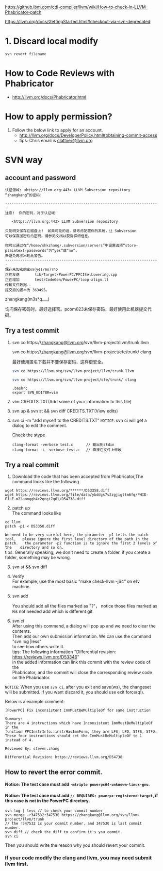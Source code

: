 

https://github.ibm.com/cdl-compiler/llvm/wiki/How-to-check-in-LLVM-Phabricator-patch

https://llvm.org/docs/GettingStarted.html#checkout-via-svn-deprecated

# 1. Discard local modify
`svn revert filename`


# How to Code Reviews with Phabricator
* http://llvm.org/docs/Phabricator.html

# How to apply permission?

  1. Follow the below link to apply for an account.
     * http://llvm.org/docs/DeveloperPolicy.html#obtaining-commit-access  
     * tips: Chris email is clattner@llvm.org 



# SVN way

## account and password

```shell
认证领域: <https://llvm.org:443> LLVM Subversion repository
“zhangkang”的密码:

-----------------------------------------------------------------------
注意!  你的密码，对于认证域:

   <https://llvm.org:443> LLVM Subversion repository

只能明文保存在磁盘上!  如果可能的话，请考虑配置你的系统，让 Subversion
可以保存加密后的密码。请参阅文档以获得详细信息。

你可以通过在“/home/shkzhang/.subversion/servers”中设置选项“store-plaintext-passwords”为“yes”或“no”，
来避免再次出现此警告。
-----------------------------------------------------------------------
保存未加密的密码(yes/no)?no
正在发送       lib/Target/PowerPC/PPCISelLowering.cpp
正在增加       test/CodeGen/PowerPC/loop-align.ll
传输文件数据..
提交后的版本为 363495。
```

zhangkang(m3s*q___)

询问保存密码时，最好选择否。pcom023未保存密码，最好使用此机器提交代码。

## Try a test commit

1. svn co https://zhangkang@llvm.org/svn/llvm-project/llvm/trunk llvm  

   svn co https://zhangkang@llvm.org/svn/llvm-project/cfe/trunk/ clang

    最好使用匿名下载并不要保存密码，这样更安全。

   ```bash
   svn co https://llvm.org/svn/llvm-project/llvm/trunk llvm  
   
   svn co https://llvm.org/svn/llvm-project/cfe/trunk/ clang
   ```

   ```shell
   .bashrc
   export SVN_EDITOR=vim
   ```

   

2. vim CREDITS.TXT(Add some of your information to this file)  

3. svn up & svn st && svn diff CREDITS.TXT(View edits)  

4. svn ci -m "add myself to the CREDITS.TXT” 
   `NOTICE`: svn ci will get a dialog to edit the comment.

   

   Check the stype

   ```shell
   clang-format -verbose test.c      // 输出到stdin
   clang-format -i -verbose test.c   // 直接在文件上修改
   ```

   

## Try a real commit
1. Download the code that has been accepted from Phabricator,The command looks like the following
```
wget https://reviews.llvm.org/******/D53358.diff
wget https://reviews.llvm.org/file/data/ybddgs7v2zgjigttn6fq/PHID-FILE-m2lannggh4c2qngi7g6l/D54738.diff
```
2. patch up  
    The command looks like 
```
cd llvm
patch -p1 < D53358.diff
```
  `We need to be very careful here, the parameter -p1 tells the patch tool,  
        please ignore the first level directory of the path in the patch.  
        the parameter -p2 function is to ignore the first 2 levels of the   
        directory and so on.`  
   tips: Generally speaking, we don't need to create a folder. if you create a folder,
   something may be wrong.

3. svn st && svn diff  
4. Verify  
   For example, use the most basic "make check-llvm -j64” on e1v machine.
5. svn add

   You should add all the files marked as "?"， notice those files marked as `M`is not needed add which is different git.
6. svn ci   
          After using this command, a dialog will pop up and we need to clear the contents.   
          Then add our own submission information. We can use the command "svn log |less"  
          to see how others write it.  
          tips: The following information "Differential revision: https://reviews.llvm.org/D53346"   
                   in the added information can link this commit with the review code of the   
                   Phabricator, and the commit will close the corresponding review code on the Phabricator. 

`NOTICE`: When you use `svn ci`, after you exit and save(ws), the changeset will be submitted. 
If you want discard it, you should use exit force(q!).  

Below is a example comment:
```
[PowerPC] Fix inconsistent ImmMustBeMultipleOf for same instruction

Summary:
There are 4 instructions which have Inconsistent ImmMustBeMultipleOf in the
function PPCInstrInfo::instrHasImmForm, they are LFS, LFD, STFS, STFD.
These four instructions should set the ImmMustBeMultipleOf to 1 instead of 4.

Reviewed By: steven.zhang

Differential Revision: https://reviews.llvm.org/D54738
```
## How to revert the error commit.

#### Notice: The test case must add `-mtriple powerpc64-unknown-linux-gnu`.

#### Notice: The test case must add `// REQUIRES: powerpc-registered-target`, if this case is not in the PowerPC directory.

```
svn log | less // to check your commit number
svn merge -r347532:347530 https://zhangkang@llvm.org/svn/llvm-project/llvm/trunk
// the r347532 is your commit number, and 347530 is last commit number.
svn diff // check the diff to confirm it's you commit.
svn ci
```
Then you should write the reason why you should revert your commit.



### If your code modify the clang and llvm, you may need submit llvm first.

